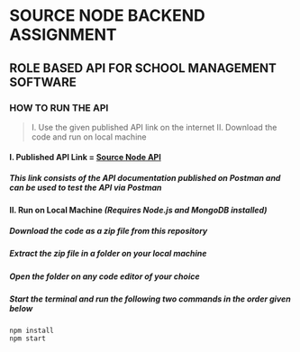 # SOURCE NODE BACKEND ASSIGNMENT
## ROLE BASED API FOR SCHOOL MANAGEMENT SOFTWARE

### HOW TO RUN THE API
> I. Use the given published API link on the internet
> II. Download the code and run on local machine

#### I. Published API Link = [Source Node API](https://source-node-api.herokuapp.com)

##### This link consists of the API documentation published on Postman and can be used to test the API via Postman

#### II. Run on Local Machine *(Requires Node.js and MongoDB installed)*

##### Download the code as a zip file from this repository
##### Extract the zip file in a folder on your local machine
##### Open the folder on any code editor of your choice
##### Start the terminal and run the following two commands in the order given below
```
npm install
npm start
```
